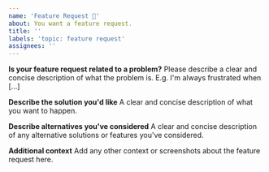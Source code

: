 ```yaml
---
name: 'Feature Request 🔮'
about: You want a feature request.
title: ''
labels: 'topic: feature request'
assignees: ''
---
```


<!--
IMPORTANT: If you don't have an action plan, please consider create a DISCUSSION (idea) instead for an open a feature request issue.

https://github.com/verdaccio/verdaccio/discussions/new

Verdaccio is a project addressed for voluntaries, if you appreciate this project consider to donate.
1$/5$ or custom ammount single contribution

or montly
1$/month - minimal contribution
5$/month - nice contribution

https://github.com/sponsors/verdaccio

As reminder, the Open Source must be sustainable.
-->

**Is your feature request related to a problem?**
Please describe a clear and concise description of what the problem is. E.g. I'm always frustrated when [...]

**Describe the solution you'd like**
A clear and concise description of what you want to happen.

**Describe alternatives you've considered**
A clear and concise description of any alternative solutions or features you've considered.

**Additional context**
Add any other context or screenshots about the feature request here.
